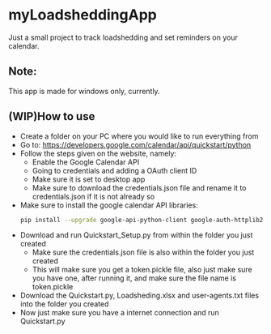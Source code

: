 # myLoadsheddingApp
Just a small project to track loadshedding and set reminders on your calendar.

## Note:
This app is made for windows only, currently.

## (WIP)How to use

- Create a folder on your PC where you would like to run everything from
- Go to: https://developers.google.com/calendar/api/quickstart/python
- Follow the steps given on the website, namely:
  - Enable the Google Calendar API
  - Going to credentials and adding a OAuth client ID
  - Make sure it is set to desktop app
  - Make sure to download the credentials.json file and rename it to credentials.json if it is not already so
- Make sure to install the google calendar API libraries: 
  ```bash
  pip install --upgrade google-api-python-client google-auth-httplib2 google-auth-oauthlib
  ```
- Download and run Quickstart_Setup.py from within the folder you just created
  - Make sure the credentials.json file is also within the folder you just created
  - This will make sure you get a token.pickle file, also just make sure you have one, after running it, and make sure the file name is token.pickle
- Download the Quickstart.py, Loadsheding.xlsx and user-agents.txt files into the folder you created
- Now just make sure you have a internet connection and run Quickstart.py
